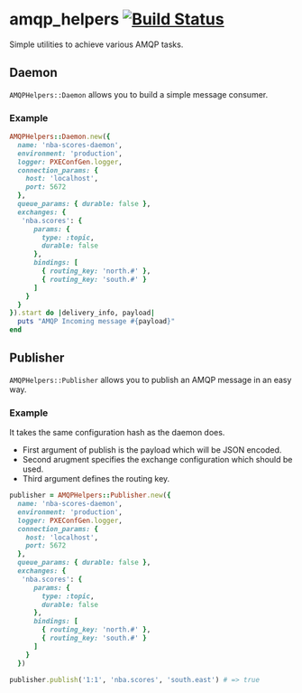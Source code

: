 # amqp_helpers [![Build Status](https://travis-ci.org/ninech/amqp_helpers.svg)](https://travis-ci.org/ninech/amqp_helpers)

Simple utilities to achieve various AMQP tasks.

## Daemon

`AMQPHelpers::Daemon` allows you to build a simple message consumer.

### Example

``` ruby
AMQPHelpers::Daemon.new({
  name: 'nba-scores-daemon',
  environment: 'production',
  logger: PXEConfGen.logger,
  connection_params: {
    host: 'localhost',
    port: 5672
  },
  queue_params: { durable: false },
  exchanges: {
   'nba.scores': {
      params: {
        type: :topic,
        durable: false
      },
      bindings: [
        { routing_key: 'north.#' },
        { routing_key: 'south.#' }
      ]
    }
  }
}).start do |delivery_info, payload|
  puts "AMQP Incoming message #{payload}"
end
```

## Publisher

`AMQPHelpers::Publisher` allows you to publish an AMQP message in an easy way.

### Example

It takes the same configuration hash as the daemon does.
* First argument of publish is the payload which will be JSON encoded.
* Second arugment specifies the exchange configuration which should be used.
* Third argument defines the routing key.

```ruby
publisher = AMQPHelpers::Publisher.new({
  name: 'nba-scores-daemon',
  environment: 'production',
  logger: PXEConfGen.logger,
  connection_params: {
    host: 'localhost',
    port: 5672
  },
  queue_params: { durable: false },
  exchanges: {
   'nba.scores': {
      params: {
        type: :topic,
        durable: false
      },
      bindings: [
        { routing_key: 'north.#' },
        { routing_key: 'south.#' }
      ]
    }
  })

publisher.publish('1:1', 'nba.scores', 'south.east') # => true
```
